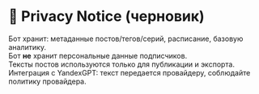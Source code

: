 # 📜 Privacy Notice (черновик)

Бот хранит: метаданные постов/тегов/серий, расписание, базовую аналитику.  
Бот **не** хранит персональные данные подписчиков.  
Тексты постов используются только для публикации и экспорта.  
Интеграция с YandexGPT: текст передается провайдеру, соблюдайте политику провайдера.
